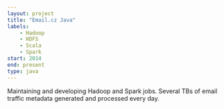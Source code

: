 ```yaml
---
layout: project
title: "Email.cz Java"
labels:
    - Hadoop
    - HDFS
    - Scala
    - Spark
start: 2014
end: present
type: java
---
```

Maintaining and developing Hadoop and Spark jobs. Several TBs of email 
traffic metadata generated and processed every day. 
